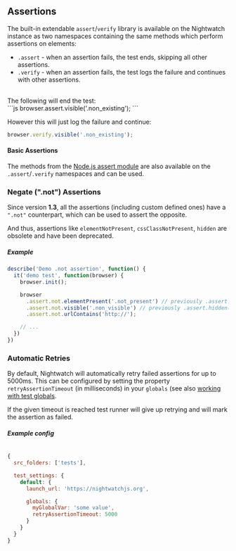 ## Assertions

The built-in extendable `assert`/`verify` library is available on the Nightwatch instance as two namespaces containing the same methods which perform assertions on elements:

- `.assert` - when an assertion fails, the test ends, skipping all other assertions.
- `.verify` - when an assertion fails, the test logs the failure and continues with other assertions.

<br/>
The following will end the test:<br/>
```js
browser.assert.visible('.non_existing');
```

However this will just log the failure and continue:<br/>

```js
browser.verify.visible('.non_existing');
```

#### Basic Assertions

The methods from the <a href="https://nodejs.org/api/assert.html" target="_blank">Node.js assert module</a> are also available on the `.assert`/`.verify` namespaces and can be used.

### Negate (".not") Assertions

Since version **1.3**, all the assertions (including custom defined ones) have a `".not"` counterpart, which can be used to assert the opposite.

And thus, assertions like `elementNotPresent`, `cssClassNotPresent`, `hidden` are obsolete and have been deprecated.

##### Example

```js
describe('Demo .not assertion', function() {
  it('demo test', function(browser) {
    browser.init();

    browser
      .assert.not.elementPresent('.not_present') // previously .assert.elementNotPresent()
      .assert.not.visible('.non_visible') // previously .assert.hidden()
      .assert.not.urlContains('http://');

    // ...
  })
})
```

### Automatic Retries

By default, Nightwatch will automatically retry failed assertions for up to 5000ms. This can be configured by setting the property `retryAssertionTimeout` (in milliseconds) in your `globals` (see also [working with test globals](https://v2.nightwatchjs.org/guide/using-nightwatch/external-globals.html).

If the given timeout is reached test runner will give up retrying and will mark the assertion as failed.

##### Example config

```js

{
  src_folders: ['tests'],

  test_settings: {
    default: {
      launch_url: 'https://nightwatchjs.org',

      globals: {
        myGlobalVar: 'some value',
        retryAssertionTimeout: 5000
      }
    }
  }
}

```
